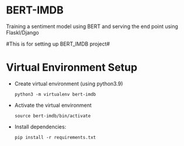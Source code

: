 # BERT-IMDB #
Training a sentiment model using BERT and serving the end point using Flaskl/Django


#This is for setting up BERT_IMDB project#



# Virtual Environment Setup
-   Create virtual environment (using python3.9)

        python3 -m virtualenv bert-imdb


-   Activate the virtual environment

        source bert-imdb/bin/activate
 

-   Install dependencies: 
    
        pip install -r requirements.txt 
